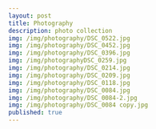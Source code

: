 ```yaml
---
layout: post
title: Photography
description: photo collection
img: /img/photography/DSC_0522.jpg	
img: /img/photography/DSC_0452.jpg
img: /img/photography/DSC_0396.jpg
img: /img/photographyDSC_0259.jpg
img: /img/photography/DSC_0214.jpg
img: /img/photography/DSC_0209.jpg
img: /img/photography/DSC_0118.jpg
img: /img/photography/DSC_0084.jpg
img: /img/photography/DSC_0084-2.jpg
img: /img/photography/DSC_0084 copy.jpg
published: true
---
```

<div class="img_row">
	<img class="col" src="{{ site.baseurl }}/img/photography/DSC_0084 copy.jpg
" alt="" title="example image"/>
	<img class="col" src="{{ site.baseurl }}/img/photography/DSC_0214.jpg" alt="" title="example image"/>
</div>
